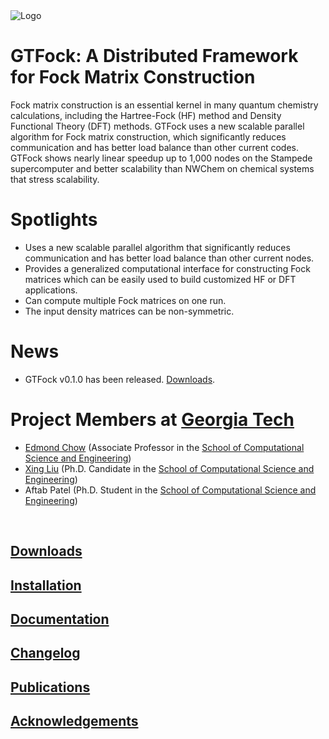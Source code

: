 <img src='http://www.cc.gatech.edu/~xliu66/gtfock/logo.png' alt='Logo' />

# GTFock: A Distributed Framework for Fock Matrix Construction #
Fock matrix construction is an essential kernel in many quantum chemistry calculations, including the Hartree-Fock (HF) method and Density Functional Theory (DFT) methods. GTFock uses a new scalable parallel algorithm for Fock matrix construction, which significantly reduces communication and has better load balance than other current codes. GTFock shows nearly linear speedup up to 1,000 nodes on the Stampede supercomputer and better scalability than NWChem on chemical systems that stress scalability.

# Spotlights #
  * Uses a new scalable parallel algorithm that significantly reduces communication and has better load balance than other current nodes.
  * Provides a generalized computational interface for constructing Fock matrices which can be easily used to build customized HF or DFT applications.
  * Can compute multiple Fock matrices on one run.
  * The input density matrices can be non-symmetric.

# News #
  * GTFock v0.1.0 has been released. [Downloads](http://www.cc.gatech.edu/~xliu66/gtfock/gtfock-v0.1.0.tgz).

# Project Members at [Georgia Tech](http://www.gatech.edu/) #
  * [Edmond Chow](http://www.cc.gatech.edu/~echow/) (Associate Professor in the [School of Computational Science and Engineering](http://www.cse.gatech.edu/))
  * [Xing Liu](http://www.cc.gatech.edu/~xliu66/) (Ph.D. Candidate in the [School of Computational Science and Engineering](http://www.cse.gatech.edu/))
  * Aftab Patel (Ph.D. Student in the [School of Computational Science and Engineering](http://www.cse.gatech.edu/))

<br>
<h2><a href='Downloads.md'>Downloads</a></h2>
<h2><a href='Installation.md'>Installation</a></h2>
<h2><a href='Documentation.md'>Documentation</a></h2>
<h2><a href='Changelog.md'>Changelog</a></h2>
<h2><a href='Publications.md'>Publications</a></h2>
<h2><a href='Acknowledgements.md'>Acknowledgements</a></h2>